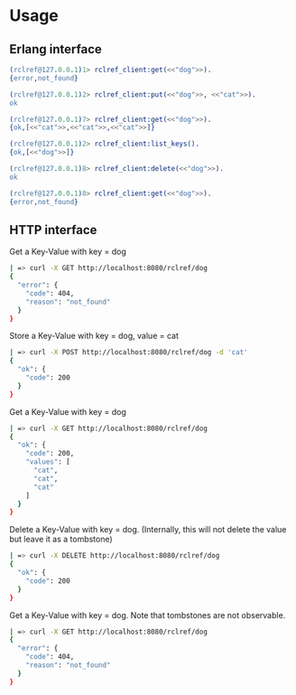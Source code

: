 # Usage

## Erlang interface

```erlang
(rclref@127.0.0.1)1> rclref_client:get(<<"dog">>).
{error,not_found}
```

```erl
(rclref@127.0.0.1)2> rclref_client:put(<<"dog">>, <<"cat">>).
ok
```

```erl
(rclref@127.0.0.1)7> rclref_client:get(<<"dog">>).
{ok,[<<"cat">>,<<"cat">>,<<"cat">>]}
```

```erl
(rclref@127.0.0.1)2> rclref_client:list_keys().
{ok,[<<"dog">>]}
```

```erl
(rclref@127.0.0.1)8> rclref_client:delete(<<"dog">>).
ok
```

```erl
(rclref@127.0.0.1)8> rclref_client:get(<<"dog">>).
{error,not_found}
```


## HTTP interface

Get a Key-Value with key = dog

```sh
| => curl -X GET http://localhost:8080/rclref/dog
{
  "error": {
    "code": 404,
    "reason": "not_found"
  }
}
```

Store a Key-Value with key = dog, value = cat

```sh
| => curl -X POST http://localhost:8080/rclref/dog -d 'cat'
{
  "ok": {
    "code": 200
  }
}
```

Get a Key-Value with key = dog

```sh
| => curl -X GET http://localhost:8080/rclref/dog
{
  "ok": {
    "code": 200,
    "values": [
      "cat",
      "cat",
      "cat"
    ]
  }
}
```

Delete a Key-Value with key = dog. (Internally, this will not delete the value but leave it as a tombstone)

```sh
| => curl -X DELETE http://localhost:8080/rclref/dog
{
  "ok": {
    "code": 200
  }
}
```

Get a Key-Value with key = dog. Note that tombstones are not observable.

```sh
| => curl -X GET http://localhost:8080/rclref/dog
{
  "error": {
    "code": 404,
    "reason": "not_found"
  }
}
```

